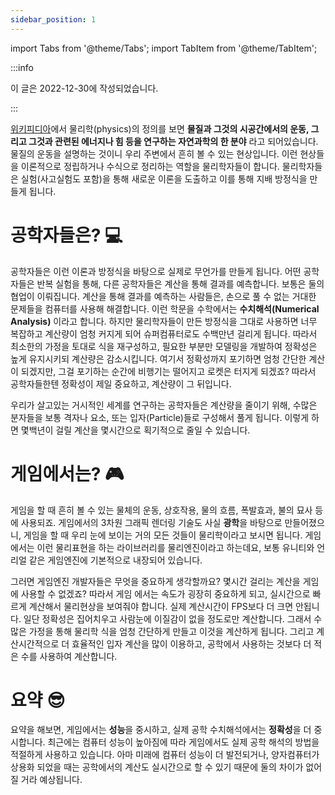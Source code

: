```yaml
---
sidebar_position: 1
---
```

import Tabs from '@theme/Tabs';
import TabItem from '@theme/TabItem';


:::info

이 글은 2022-12-30에 작성되었습니다.

:::  


[위키피디아](https://ko.wikipedia.org/wiki/%EB%AC%BC%EB%A6%AC%ED%95%99)에서 물리학(physics)의 정의를 보면 **물질과 그것의 시공간에서의 운동, 그리고 그것과 관련된 에너지나 힘 등을 연구하는 자연과학의 한 분야** 라고 되어있습니다. 물질의 운동을 설명하는 것이니 우리 주변에서 흔히 볼 수 있는 현상입니다. 이런 현상들을 이론적으로 정립하거나 수식으로 정리하는 역할을 물리학자들이 합니다. 물리학자들은 실험(사고실험도 포함)을 통해 새로운 이론을 도출하고 이를 통해 지배 방정식을 만들게 됩니다.

# 공학자들은? :computer:
공학자들은 이런 이론과 방정식을 바탕으로 실제로 무언가를 만들게 됩니다. 어떤 공학자들은 반복 실험을 통해, 다른 공학자들은 계산을 통해 결과를 예측합니다. 보통은 둘의 협업이 이뤄집니다. 계산을 통해 결과를 예측하는 사람들은, 손으로 풀 수 없는 거대한 문제들을 컴퓨터를 사용해 해결합니다. 이런 학문을 수학에서는 **수치해석(Numerical Analysis)** 이라고 합니다. 하지만 물리학자들이 만든 방정식을 그대로 사용하면 너무 복잡하고 계산량이 엄청 커지게 되어 슈퍼컴퓨터로도 수백만년 걸리게 됩니다. 따라서 최소한의 가정을 토대로 식을 재구성하고, 필요한 부분만 모델링을 개발하여 정확성은 높게 유지시키되 계산량은 감소시킵니다. 여기서 정확성까지 포기하면 엄청 간단한 계산이 되겠지만, 그걸 포기하는 순간에 비행기는 떨어지고 로켓은 터지게 되겠죠? 따라서 공학자들한텐 정확성이 제일 중요하고, 계산량이 그 뒤입니다. 

우리가 살고있는 거시적인 세계를 연구하는 공학자들은 계산량을 줄이기 위해, 수많은 분자들을 보통 격자나 요소, 또는 입자(Particle)들로 구성해서 풀게 됩니다. 이렇게 하면 몇백년이 걸릴 계산을 몇시간으로 획기적으로 줄일 수 있습니다. 

# 게임에서는? :video_game:
게임을 할 때 흔히 볼 수 있는 물체의 운동, 상호작용, 물의 흐름, 폭발효과, 불의 묘사 등에 사용되죠. 게임에서의 3차원 그래픽 렌더링 기술도 사실 **광학**을 바탕으로 만들어졌으니, 게임을 할 때 우리 눈에 보이는 거의 모든 것들이 물리학이라고 보시면 됩니다. 게임에서는 이런 물리표현을 하는 라이브러리를 물리엔진이라고 하는데요, 보통 유니티와 언리얼 같은 게임엔진에 기본적으로 내장되어 있습니다. 

그러면 게임엔진 개발자들은 무엇을 중요하게 생각할까요? 몇시간 걸리는 계산을 게임에 사용할 수 없겠죠? 따라서 게임 에서는 속도가 굉장히 중요하게 되고, 실시간으로 빠르게 계산해서 물리현상을 보여줘야 합니다. 실제 계산시간이 FPS보다 더 크면 안됩니다. 일단 정확성은 집어치우고 사람눈에 이질감이 없을 정도로만 계산합니다. 그래서 수많은 가정을 통해 물리학 식을 엄청 간단하게 만들고 이것을 계산하게 됩니다. 그리고 계산시간적으로 더 효율적인 입자 계산을 많이 이용하고, 공학에서 사용하는 것보다 더 적은 수를 사용하여 계산합니다.

# 요약 :sunglasses:
요약을 해보면, 게임에서는 **성능**을 중시하고, 실제 공학 수치해석에서는 **정확성**을 더 중시합니다. 최근에는 컴퓨터 성능이 높아짐에 따라 게임에서도 실제 공학 해석의 방법을 적절하게 사용하고 있습니다. 아마 미래에 컴퓨터 성능이 더 발전되거나, 양자컴퓨터가 상용화 되었을 때는 공학에서의 계산도 실시간으로 할 수 있기 때문에 둘의 차이가 없어질 거라 예상됩니다.
